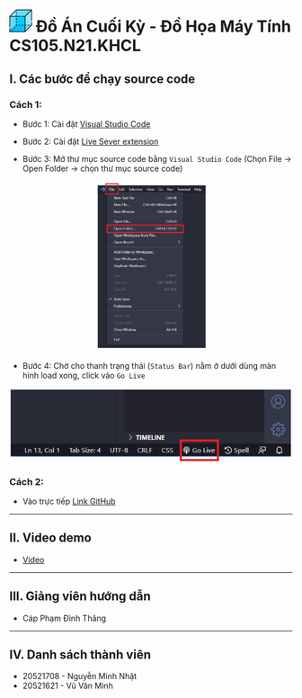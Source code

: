 <h1> <img src="img/box3.png" width="40"> Đồ Án Cuối Kỳ - Đồ Họa Máy Tính CS105.N21.KHCL</h1>


## I. Các bước để chạy source code

### Cách 1:
- Bước 1: Cài đặt [Visual Studio Code](https://code.visualstudio.com/download")

- Bước 2: Cài đặt [Live Sever extension](https://ritwickdey.github.io/vscode-live-server/)

- Bước 3: Mở thư mục source code bằng `Visual Studio Code`
   (Chọn File -> Open Folder -> chọn thư mục source code)

<p align="center">
<img src="img/menu.png" alt="Go live in VS Code" style="width:40%">
</p>

- Bước 4: Chờ cho thanh trạng thái (`Status Bar`) nằm ở dưới dùng màn hình load xong, click vào `Go Live` 

<p align="center">
<img src="img/golive.png" alt="Go live in VS Code">
</p>


### Cách 2:
- Vào trực tiếp [Link GitHub](https://github.com/NhatNguyen2007/Final_Project-CS105.git)

---
## II. Video demo
- [Video](https://drive.google.com/drive/folders/1Ocw1j3gNxCf8SHJUG0h_K-0rueHstoIr?usp=sharing)
---
## III. Giảng viên hướng dẫn
- Cáp Phạm Đình Thăng
---
## IV. Danh sách thành viên
- 20521708 - Nguyễn Minh Nhật
- 20521621 - Vũ Văn Minh
